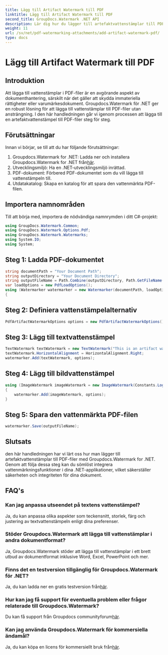 ```yaml
---
title: Lägg till Artifact Watermark till PDF
linktitle: Lägg till Artifact Watermark till PDF
second_title: GroupDocs.Watermark .NET API
description: Lär dig hur du lägger till artefaktvattenstämplar till PDF-filer utan ansträngning med Groupdocs.Watermark for .NET. Skydda dina dokument med lätthet.
weight: 11
url: /sv/net/pdf-watermarking-attachments/add-artifact-watermark-pdf/
type: docs
---
```

# Lägg till Artifact Watermark till PDF

## Introduktion
Att lägga till vattenstämplar i PDF-filer är en avgörande aspekt av dokumenthantering, särskilt när det gäller att skydda immateriella rättigheter eller varumärkesdokument. Groupdocs.Watermark för .NET ger en robust lösning för att lägga till vattenstämplar till PDF-filer utan ansträngning. I den här handledningen går vi igenom processen att lägga till en artefaktvattenstämpel till PDF-filer steg för steg.
## Förutsättningar
Innan vi börjar, se till att du har följande förutsättningar:
1.  Groupdocs.Watermark for .NET: Ladda ner och installera Groupdocs.Watermark for .NET från[här](https://releases.groupdocs.com/Watermark/net/).
2. Utvecklingsmiljö: Ha en .NET-utvecklingsmiljö inrättad.
3. PDF-dokument: Förbered PDF-dokumentet som du vill lägga till vattenstämpeln till.
4. Utdatakatalog: Skapa en katalog för att spara den vattenmärkta PDF-filen.

## Importera namnområden
Till att börja med, importera de nödvändiga namnrymden i ditt C#-projekt:
```csharp
using GroupDocs.Watermark.Common;
using GroupDocs.Watermark.Options.Pdf;
using GroupDocs.Watermark.Watermarks;
using System.IO;
using System;
```
## Steg 1: Ladda PDF-dokumentet
```csharp
string documentPath = "Your Document Path";
string outputDirectory = "Your Document Directory";
string outputFileName = Path.Combine(outputDirectory, Path.GetFileName(documentPath));
var loadOptions = new PdfLoadOptions();
using (Watermarker watermarker = new Watermarker(documentPath, loadOptions))
{
```
## Steg 2: Definiera vattenstämpelalternativ
```csharp
PdfArtifactWatermarkOptions options = new PdfArtifactWatermarkOptions();
```
## Steg 3: Lägg till textvattenstämpel
```csharp
TextWatermark textWatermark = new TextWatermark("This is an artifact watermark", new Font("Arial", 8));
textWatermark.HorizontalAlignment = HorizontalAlignment.Right;
watermarker.Add(textWatermark, options);
```
## Steg 4: Lägg till bildvattenstämpel
```csharp
using (ImageWatermark imageWatermark = new ImageWatermark(Constants.LogoBmp))
{
    watermarker.Add(imageWatermark, options);
}
```
## Steg 5: Spara den vattenmärkta PDF-filen
```csharp
watermarker.Save(outputFileName);
```

## Slutsats
den här handledningen har vi lärt oss hur man lägger till artefaktvattenstämplar till PDF-filer med Groupdocs.Watermark for .NET. Genom att följa dessa steg kan du sömlöst integrera vattenmärkningsfunktioner i dina .NET-applikationer, vilket säkerställer säkerheten och integriteten för dina dokument.
## FAQ's
### Kan jag anpassa utseendet på textens vattenstämpel?
Ja, du kan anpassa olika aspekter som teckensnitt, storlek, färg och justering av textvattenstämpeln enligt dina preferenser.
### Stöder Groupdocs.Watermark att lägga till vattenstämplar i andra dokumentformat?
Ja, Groupdocs.Watermark stöder att lägga till vattenstämplar i ett brett utbud av dokumentformat inklusive Word, Excel, PowerPoint och mer.
### Finns det en testversion tillgänglig för Groupdocs.Watermark för .NET?
 Ja, du kan ladda ner en gratis testversion från[här](https://releases.groupdocs.com/).
### Hur kan jag få support för eventuella problem eller frågor relaterade till Groupdocs.Watermark?
 Du kan få support från Groupdocs communityforum[här](https://forum.groupdocs.com/c/watermark/19).
### Kan jag använda Groupdocs.Watermark för kommersiella ändamål?
Ja, du kan köpa en licens för kommersiellt bruk från[här](https://purchase.groupdocs.com/buy).